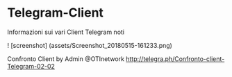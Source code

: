 # Telegram-Client
Informazioni sui vari Client Telegram noti

! [screenshot] (assets/Screenshot_20180515-161233.png)

Confronto Client by Admin @OTInetwork http://telegra.ph/Confronto-client-Telegram-02-02
